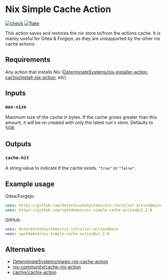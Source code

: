 # Nix Simple Cache Action

[![check](https://img.shields.io/github/actions/workflow/status/spotdemo4/nix-gitea-cache-action/check.yaml?logo=GitHub&logoColor=%23cdd6f4&label=check&labelColor=%2311111b)](https://github.com/spotdemo4/nix-gitea-cache-action/actions/workflows/check.yaml)
[![flake](https://img.shields.io/github/actions/workflow/status/spotdemo4/nix-gitea-cache-action/flake.yaml?logo=nixos&logoColor=%2389dceb&label=flake&labelColor=%2311111b)](https://github.com/spotdemo4/nix-gitea-cache-action/actions/workflows/flake.yaml)

This action saves and restores the nix store to/from the actions cache. It is mainly useful for Gitea & Forgejo, as they are unsupported by the other nix cache actions. 

## Requirements

Any action that installs Nix ([DeterminateSystems/nix-installer-action](https://github.com/DeterminateSystems/nix-installer-action), [cachix/install-nix-action](https://github.com/cachix/install-nix-action), etc)

## Inputs

### `max-size`

Maximum size of the cache in bytes. If the cache grows greater than this amount, it will be re-created with only the latest run's store. Defaults to 5GB.

## Outputs

### `cache-hit`

A string value to indicate if the cache exists. `"true"` or `"false"`.

## Example usage

Gitea/Forgejo:

```yaml
uses: https://github.com/DeterminateSystems/nix-installer-action@main
uses: https://github.com/spotdemo4/nix-simple-cache-action@v1.2.0
```

GitHub:

```yaml
uses: DeterminateSystems/nix-installer-action@main
uses: spotdemo4/nix-simple-cache-action@v1.2.0
```

## Alternatives
- [DeterminateSystems/magic-nix-cache-action](https://github.com/DeterminateSystems/magic-nix-cache-action)
- [nix-community/cache-nix-action](https://github.com/nix-community/cache-nix-action)
- [cachix/cachix-action](https://github.com/cachix/cachix-action)